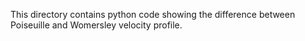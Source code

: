 This directory contains python code showing the difference between Poiseuille and Womersley velocity profile. 
